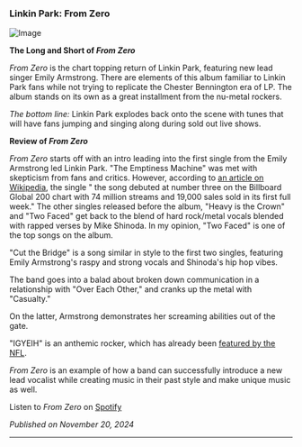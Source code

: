 ### Linkin Park: From Zero

![Image](https://lh4.googleusercontent.com/proxy/yWnemUmoqz2h2RmoiQeD9OWIY5SPXY6vDzTaBPjMENG7B5s7Uf-gjDcHUBY-W2ukinbc4DdKk9fM63pRB-f4k-VwUckqLMGI8nRTAir4Ya56TQG6VUEKy95Bk2yQZw)

**The Long and Short of _From Zero_**

_From Zero_ is the chart topping return of Linkin Park, featuring new lead singer Emily Armstrong. There are elements of this album familiar to Linkin Park fans while not trying to replicate the Chester Bennington era of LP.
The album stands on its own as a great installment from the nu-metal rockers.

_The bottom line:_ Linkin Park explodes back onto the scene with tunes that will have fans jumping and singing along during sold out live shows.

**Review of _From Zero_**

_From Zero_ starts off with an intro leading into the first single from the Emily Armstrong led Linkin Park. "The Emptiness Machine" was met with skepticism from fans and critics.
However, according to [an article on Wikipedia](https://en.wikipedia.org/wiki/The_Emptiness_Machine), the single " the song debuted at number three on the Billboard Global 200 chart with 74 million streams and 19,000 sales sold in its first full week."
The other singles released before the album, "Heavy is the Crown" and "Two Faced" get back to the blend of hard rock/metal vocals blended with rapped verses by Mike Shinoda. 
In my opinion, "Two Faced" is one of the top songs on the album.

"Cut the Bridge" is a song similar in style to the first two singles, featuring Emily Armstrong's raspy and strong vocals and Shinoda's hip hop vibes.

The band goes into a balad about broken down communication in a relationship with "Over Each Other," and cranks up the metal with "Casualty."

On the latter, Armstrong demonstrates her screaming abilities out of the gate.

"IGYEIH" is an anthemic rocker, which has already been [featured by the NFL](https://www.facebook.com/linkinpark/videos/thanks-nfl-for-using-our-new-song-igyeih-in-the-nfl-sunday-spotlight/3455705501405325/).

_From Zero_ is an example of how a band can successfully introduce a new lead vocalist while creating music in their past style and make unique music as well.

Listen to _From Zero_ on [Spotify](https://open.spotify.com/album/3Hnux3n5xhBOIrIxUsO2AF?si=I5fH_ZeNQXiTg7KeeCHbbA)

_Published on November 20, 2024_

----
